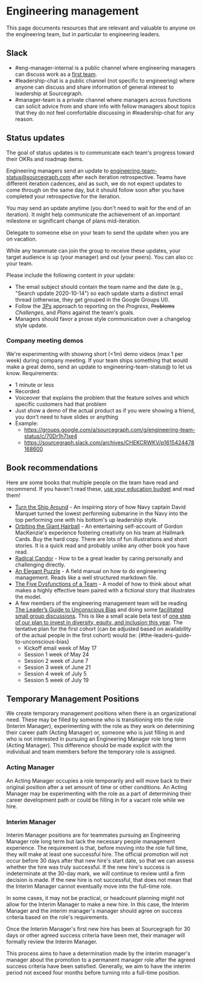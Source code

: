 # Engineering management

This page documents resources that are relevant and valuable to anyone on the engineering team, but in particular to engineering leaders.

## Slack

- #eng-manager-internal is a public channel where engineering managers can discuss work as a [first team](https://lethain.com/first-team/).
- #leadership-chat is a public channel (not specific to engineering) where anyone can discuss and share information of general interest to leadership at Sourcegraph.
- #manager-team is a private channel where managers across functions can solicit advice from and share info with fellow managers about topics that they do not feel comfortable discussing in #leadership-chat for any reason.

## Status updates

The goal of status updates is to communicate each team's progress toward their OKRs and roadmap items.

Engineering managers send an update to [engineering-team-status@sourcegraph.com](https://groups.google.com/a/sourcegraph.com/g/engineering-team-status) after each iteration retrospective. Teams have different iteration cadences, and as such, we do not expect updates to come through on the same day, but it should follow soon after you have completed your retrospective for the iteration.

You may send an update anytime (you don't need to wait for the end of an iteration). It might help communicate the achievement of an important milestone or significant change of plans mid-iteration.

Delegate to someone else on your team to send the update when you are on vacation.

While any teammate can join the group to receive these updates, your target audience is up (your manager) and out (your peers). You can also cc your team.

Please include the following content in your update:

- The email subject should contain the team name and the date (e.g., "Search update 2020-10-14") so each update starts a distinct email thread (otherwise, they get grouped in the Google Groups UI).
- Follow the [3Ps](https://en.wikipedia.org/wiki/Progress,_plans,_problems) approach to reporting on the _Progress_, ~~Problems~~ _Challenges_, and _Plans_ against the team's goals.
- Managers should favor a prose style communication over a changelog style update.

### Company meeting demos

We're experimenting with showing short (<1m) demo videos (max 1 per week) during company meeting. If your team ships something that would make a great demo, send an update to engineering-team-status@ to let us know. Requirements:

- 1 minute or less
- Recorded 
- Voiceover that explains the problem that the feature solves and which specific customers had that problem
- Just show a demo of the actual product as if you were showing a friend, you don't need to have slides or anything
- Example:
  - https://groups.google.com/a/sourcegraph.com/g/engineering-team-status/c/70Dr1h7Ixe4
  - https://sourcegraph.slack.com/archives/CHEKCRWKV/p1615424478168600

## Book recommendations

Here are some books that multiple people on the team have read and recommend. If you haven't read these, [use your education budget](../people-ops/travel.md#professional-development-and-education) and read them!

- [Turn the Ship Around](https://www.amazon.com/Turn-Ship-Around-Turning-Followers/dp/1591846404/) - An inspiring story of how Navy captain David Marquet turned the lowest performing submarine in the Navy into the top performing one with his bottom's up leadership style.
- [Orbiting the Giant Hairball](https://www.amazon.com/Orbiting-Giant-Hairball-Corporate-Surviving/dp/0670879835/) - An entertaining self-account of Gordon MacKenzie's experience fostering creativity on his team at Hallmark Cards. Buy the hard copy. There are lots of fun illustrations and short stories. It is a quick read and probably unlike any other book you have read.
- [Radical Candor](https://www.radicalcandor.com/the-book/) - How to be a great leader by caring personally and challenging directly.
- [An Elegant Puzzle](https://lethain.com/elegant-puzzle/) - A field manual on how to do engineering management. Reads like a well structured markdown file.
- [The Five Dysfunctions of a Team](https://www.amazon.com/Five-Dysfunctions-Team-Leadership-Fable/dp/0787960756) - A model of how to think about what makes a highly effective team paired with a fictional story that illustrates the model.
- A few members of the engineering management team will be reading [The Leader’s Guide to Unconscious Bias](https://www.amazon.com/Leaders-Guide-Unconscious-Bias-High-Performing/dp/1982144319) and doing some [facilitated small group discussions](../support/support-values-enablement.md#part-2-deep-dive-on-be-welcoming-and-inclusive). This is like a small scale beta test of [one step of our plan to invest in diversity, equity, and inclusion this year](../communication/dei.md#unconscious-bias). The tentative plan for the first cohort (can be adjusted based on availability of the actual people in the first cohort) would be: {#the-leaders-guide-to-unconscious-bias}
  - Kickoff email week of May 17
  - Session 1 week of May 24
  - Session 2 week of June 7
  - Session 3 week of June 21
  - Session 4 week of July 5
  - Session 5 week of July 19

## Temporary Management Positions

We create temporary management positions when there is an organizational need. These may be filled by someone who is transitioning into the role (Interim Manager), experimenting with the role as they work on determining their career path (Acting Manager) or, someone who is just filling in and who is not interested in pursuing an Engineering Manager role long term (Acting Manager). This difference should be made explicit with the individual and team members before the temporary role is assigned.

### Acting Manager

An Acting Manager occupies a role temporarily and will move back to their original position after a set amount of time or other conditions. An Acting Manager may be experimenting with the role as a part of determining their career development path or could be filling in for a vacant role while we hire.

### Interim Manager

Interim Manager positions are for teammates pursuing an Engineering Manager role long term but lack the necessary people management experience. The requirement is that, before moving into the role full time, they will make at least one successful hire. The official promotion will not occur before 30 days after that new hire's start date, so that we can assess whether the hire was truly successful. If the new hire's success is indeterminate at the 30-day mark, we will continue to review until a firm decision is made. If the new hire is not successful, that does not mean that the Interim Manager cannot eventually move into the full-time role.

In some cases, it may not be practical, or headcount planning might not allow for the Interim Manager to make a new hire. In this case, the Interim Manager and the interim manager's manager should agree on success criteria based on the role's requirements.

Once the Interim Manager's first new hire has been at Sourcegraph for 30 days or other agreed success criteria have been met, their manager will formally review the Interim Manager.

This process aims to have a determination made by the interim manager's manager about the promotion to a permanent manager role after the agreed success criteria have been satisfied. Generally, we aim to have the interim period not exceed four months before turning into a full-time position.
